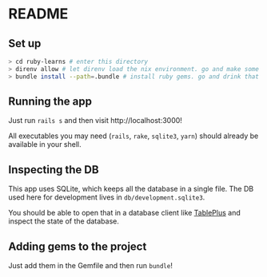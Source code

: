 # README

## Set up

``` sh
> cd ruby-learns # enter this directory
> direnv allow # let direnv load the nix environment. go and make some coffee
> bundle install --path=.bundle # install ruby gems. go and drink that coffee
```

## Running the app

Just run `rails s` and then visit http://localhost:3000!

All executables you may need (`rails`, `rake`, `sqlite3`, `yarn`) should already be available in your shell.

## Inspecting the DB

This app uses SQLite, which keeps all the database in a single file. The DB used here for development lives in `db/development.sqlite3`.

You should be able to open that in a database client like [TablePlus](https://tableplus.com/) and inspect the state of the database.

## Adding gems to the project

Just add them in the Gemfile and then run `bundle`!
